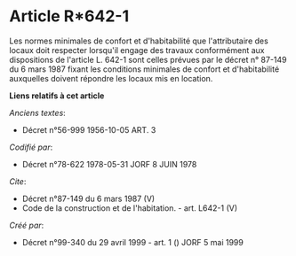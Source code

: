 # Article R*642-1

Les normes minimales de confort et d'habitabilité que l'attributaire des locaux doit respecter lorsqu'il engage des travaux
conformément aux dispositions de l'article L. 642-1 sont celles prévues par le décret n° 87-149 du 6 mars 1987 fixant les
conditions minimales de confort et d'habitabilité auxquelles doivent répondre les locaux mis en location.

**Liens relatifs à cet article**

_Anciens textes_:

  - Décret n°56-999 1956-10-05 ART. 3

_Codifié par_:

  - Décret n°78-622 1978-05-31 JORF 8 JUIN 1978

_Cite_:

  - Décret n°87-149 du 6 mars 1987 (V)
  - Code de la construction et de l'habitation. - art. L642-1 (V)

_Créé par_:

  - Décret n°99-340 du 29 avril 1999 - art. 1 () JORF 5 mai 1999
